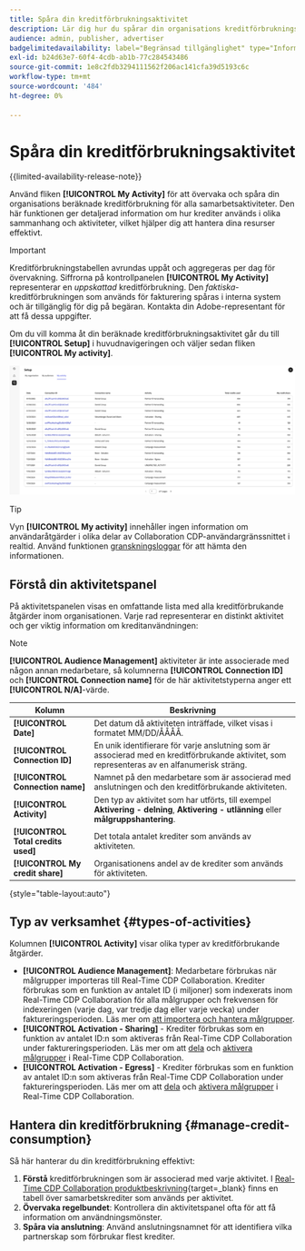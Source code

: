 ```yaml
---
title: Spåra din kreditförbrukningsaktivitet
description: Lär dig hur du spårar din organisations kreditförbrukningsaktivitet i Real-Time CDP Collaboration.
audience: admin, publisher, advertiser
badgelimitedavailability: label="Begränsad tillgänglighet" type="Informative" url="https://helpx.adobe.com/legal/product-descriptions/real-time-customer-data-platform-collaboration.html newtab=true"
exl-id: b24d63e7-60f4-4cdb-ab1b-77c284543486
source-git-commit: 1e8c2fdb3294111562f206ac141cfa39d5193c6c
workflow-type: tm+mt
source-wordcount: '484'
ht-degree: 0%

---
```


# Spåra din kreditförbrukningsaktivitet

{{limited-availability-release-note}}

Använd fliken **[!UICONTROL My Activity]** för att övervaka och spåra din organisations beräknade kreditförbrukning för alla samarbetsaktiviteter. Den här funktionen ger detaljerad information om hur krediter används i olika sammanhang och aktiviteter, vilket hjälper dig att hantera dina resurser effektivt.

>[!IMPORTANT]
>
>Kreditförbrukningstabellen avrundas uppåt och aggregeras per dag för övervakning. Siffrorna på kontrollpanelen **[!UICONTROL My Activity]** representerar en *uppskattad* kreditförbrukning. Den *faktiska*-kreditförbrukningen som används för fakturering spåras i interna system och är tillgänglig för dig på begäran. Kontakta din Adobe-representant för att få dessa uppgifter.

Om du vill komma åt din beräknade kreditförbrukningsaktivitet går du till **[!UICONTROL Setup]** i huvudnavigeringen och väljer sedan fliken **[!UICONTROL My activity]**.

![Min aktivitetspanel visar information om kreditförbrukning](/help/assets/setup/my-activity-credits/activity-dashboard.png)

>[!TIP]
>
>Vyn **[!UICONTROL My activity]** innehåller ingen information om användaråtgärder i olika delar av Collaboration CDP-användargränssnittet i realtid. Använd funktionen [granskningsloggar](/help/guide/setup/audit-logs.md) för att hämta den informationen.

## Förstå din aktivitetspanel

På aktivitetspanelen visas en omfattande lista med alla kreditförbrukande åtgärder inom organisationen. Varje rad representerar en distinkt aktivitet och ger viktig information om kreditanvändningen:

>[!NOTE]
>
>**[!UICONTROL Audience Management]** aktiviteter är inte associerade med någon annan medarbetare, så kolumnerna **[!UICONTROL Connection ID]** och **[!UICONTROL Connection name]** för de här aktivitetstyperna anger ett **[!UICONTROL N/A]**-värde.

| Kolumn | Beskrivning |
|--------|-------------|
| **[!UICONTROL Date]** | Det datum då aktiviteten inträffade, vilket visas i formatet MM/DD/ÅÅÅÅ. |
| **[!UICONTROL Connection ID]** | En unik identifierare för varje anslutning som är associerad med en kreditförbrukande aktivitet, som representeras av en alfanumerisk sträng. |
| **[!UICONTROL Connection name]** | Namnet på den medarbetare som är associerad med anslutningen och den kreditförbrukande aktiviteten. |
| **[!UICONTROL Activity]** | Den typ av aktivitet som har utförts, till exempel **Aktivering - delning**, **Aktivering - utlänning** eller **målgruppshantering**. |
| **[!UICONTROL Total credits used]** | Det totala antalet krediter som används av aktiviteten. |
| **[!UICONTROL My credit share]** | Organisationens andel av de krediter som används för aktiviteten. |

{style="table-layout:auto"}

## Typ av verksamhet {#types-of-activities}

Kolumnen **[!UICONTROL Activity]** visar olika typer av kreditförbrukande åtgärder.

* **[!UICONTROL Audience Management]**: Medarbetare förbrukas när målgrupper importeras till Real-Time CDP Collaboration. Krediter förbrukas som en funktion av antalet ID (i miljoner) som indexerats inom Real-Time CDP Collaboration för alla målgrupper och frekvensen för indexeringen (varje dag, var tredje dag eller varje vecka) under faktureringsperioden. Läs mer om [att importera och hantera målgrupper](/help/guide/setup/onboard-audiences.md).
* **[!UICONTROL Activation - Sharing]** - Krediter förbrukas som en funktion av antalet ID:n som aktiveras från Real-Time CDP Collaboration under faktureringsperioden. Läs mer om att [dela](/help/guide/collaborate/share.md) och [aktivera målgrupper](/help/guide/collaborate/activate.md) i Real-Time CDP Collaboration.
* **[!UICONTROL Activation - Egress]** - Krediter förbrukas som en funktion av antalet ID:n som aktiveras från Real-Time CDP Collaboration under faktureringsperioden. Läs mer om att [dela](/help/guide/collaborate/share.md) och [aktivera målgrupper](/help/guide/collaborate/activate.md) i Real-Time CDP Collaboration.


<!--

**[!UICONTROL Audience Overlaps]** – Credits are consumed as a function of the number of matched IDs across 2 or more shared audiences throughout the billing period. Read more about [audience overlaps in the discover tab](/help/guide/collaborate/discover.md).

Collaboration Measurement – Credits are consumed as a function of the number of rows existing in campaign reports across all campaigns, and the frequency of that reporting (daily, every three days, or weekly).

-->


## Hantera din kreditförbrukning {#manage-credit-consumption}

Så här hanterar du din kreditförbrukning effektivt:

1. **Förstå** kreditförbrukningen som är associerad med varje aktivitet. I [Real-Time CDP Collaboration produktbeskrivning](https://helpx.adobe.com/legal/product-descriptions/real-time-customer-data-platform-collaboration.html){target=_blank} finns en tabell över samarbetskrediter som används per aktivitet.
2. **Övervaka regelbundet**: Kontrollera din aktivitetspanel ofta för att få information om användningsmönster.
3. **Spåra via anslutning**: Använd anslutningsnamnet för att identifiera vilka partnerskap som förbrukar flest krediter.

<!--

## Pagination and navigation

The activity list is paginated to improve performance and readability. Use the navigation controls at the bottom of the table to move between pages and adjust how many records you can view at once.

-->
